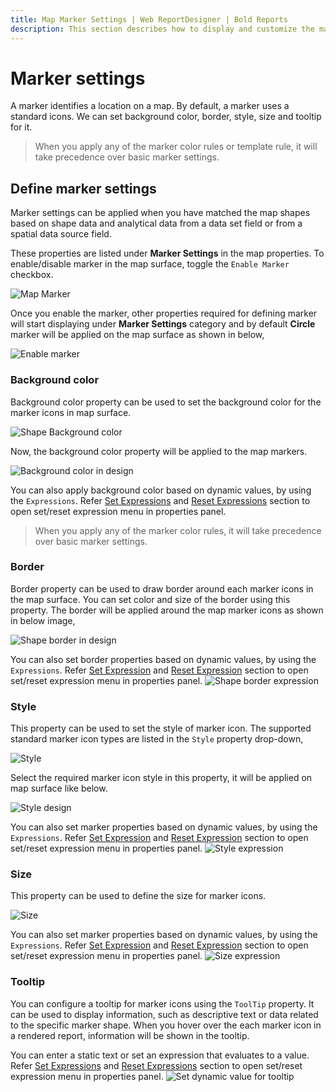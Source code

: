 ```yaml
---
title: Map Marker Settings | Web ReportDesigner | Bold Reports
description: This section describes how to display and customize the markers in Map Report Item with the Bold Report Designer
---
```


# Marker settings

A marker identifies a location on a map. By default, a marker uses a standard icons. We can set background color, border, style, size and tooltip for it.

> When you apply any of the marker color rules or template rule, it will take precedence over basic marker settings.

## Define marker settings

Marker settings can be applied when you have matched the map shapes based on shape data and analytical data from a data set field or from a spatial data source field.

These properties are listed under **Marker Settings** in the map properties. To enable/disable marker in the map surface, toggle the `Enable Marker` checkbox.

![Map Marker](/static/assets/on-premise/images/report-designer/report-items/map/marker-settings/initial.png '#width=385px')

Once you enable the marker, other properties required for defining marker will start displaying under **Marker Settings** category and by default **Circle** marker will be applied on the map surface as shown in below,

![Enable marker](/static/assets/on-premise/images/report-designer/report-items/map/marker-settings/enable-marker.png '#width=410px')

### Background color

Background color property can be used to set the background color for the marker icons in map surface.

![Shape Background color](/static/assets/on-premise/images/report-designer/report-items/map/marker-settings/bg-color.png '#width=385px')

Now, the background color property will be applied to the map markers.

![Background color in design](/static/assets/on-premise/images/report-designer/report-items/map/marker-settings/bg-color-design.png '#width=355px')

You can also apply background color based on dynamic values, by using the `Expressions`. Refer [Set Expressions](./../../../compose-report/properties-panel/#set-expression) and [Reset Expressions](./../../../compose-report/properties-panel/#reset-expression) section to open set/reset expression menu in properties panel.
> When you apply any of the marker color rules, it will take precedence over basic marker settings.

### Border

Border property can be used to draw border around each marker icons in the map surface. You can set color and size of the border using this property. The border will be applied around the map marker icons as shown in below image,

![Shape border in design](/static/assets/on-premise/images/report-designer/report-items/map/marker-settings/border-design.png)

You can also set border properties based on dynamic values, by using the `Expressions`. Refer [Set Expression](./../../../compose-report/properties-panel/#set-expression) and [Reset Expression](./../../../compose-report/properties-panel/#reset-expression) section to open set/reset expression menu in properties panel.
![Shape border expression](/static/assets/on-premise/images/report-designer/report-items/map/marker-settings/expression-menu.png '#width=355px')

### Style

This property can be used to set the style of marker icon. The supported standard marker icon types are listed in the `Style` property drop-down,

![Style](/static/assets/on-premise/images/report-designer/report-items/map/marker-settings/style.png '#width=385px')

Select the required marker icon style in this property, it will be applied on map surface like below.

![Style design](/static/assets/on-premise/images/report-designer/report-items/map/marker-settings/style-design.png)

You can also set marker properties based on dynamic values, by using the `Expressions`. Refer [Set Expression](./../../../compose-report/properties-panel/#set-expression) and [Reset Expression](./../../../compose-report/properties-panel/#reset-expression) section to open set/reset expression menu in properties panel.
![Style expression](/static/assets/on-premise/images/report-designer/report-items/map/marker-settings/style-expression.png '#width=385px')

### Size

This property can be used to define the size for marker icons.

![Size](/static/assets/on-premise/images/report-designer/report-items/map/marker-settings/size.png)

You can also set marker properties based on dynamic values, by using the `Expressions`. Refer [Set Expression](./../../../compose-report/properties-panel/#set-expression) and [Reset Expression](./../../../compose-report/properties-panel/#reset-expression) section to open set/reset expression menu in properties panel.
![Size expression](/static/assets/on-premise/images/report-designer/report-items/map/marker-settings/style-expression.png '#width=355px')

### Tooltip

You can configure a tooltip for marker icons using the `ToolTip` property. It can be used to display information, such as descriptive text or data related to the specific marker shape. When you hover over the each marker icon in a rendered report, information will be shown in the tooltip.

You can enter a static text or set an expression that evaluates to a value. Refer [Set Expressions](./../../../compose-report/properties-panel/#set-expression) and [Reset Expressions](./../../../compose-report/properties-panel/#reset-expression) section to open set/reset expression menu in properties panel.
![Set dynamic value for tooltip](/static/assets/on-premise/images/report-designer/report-items/map/marker-settings/tooltip.png '#width=355px')